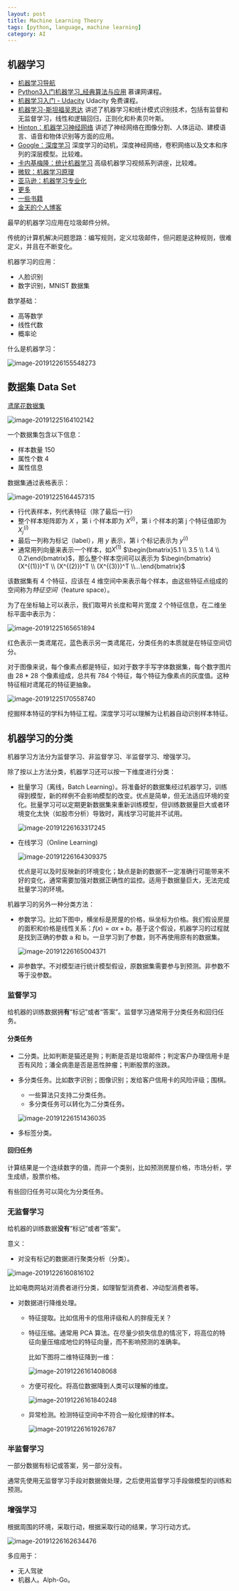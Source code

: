 ```yaml
---
layout: post
title: Machine Learning Theory
tags: [python, language, machine learning]
category: AI
---
```


## 机器学习

- [机器学习导航](https://www.mlhub123.com/)
- [Python3入门机器学习_经典算法与应用](https://coding.imooc.com/class/169.html#Anchor) 慕课网课程。
- [机器学习入门 - Udacity](https://classroom.udacity.com/courses/ud120) Udacity 免费课程。
- [机器学习-斯坦福吴恩达](https://www.coursera.org/learn/machine-learning/home/welcome) 讲述了机器学习和统计模式识别技术，包括有监督和无监督学习，线性和逻辑回归，正则化和朴素贝叶斯。
- [Hinton：机器学习神经网络](https://www.youtube.com/watch?list=PLoRl3Ht4JOcdU872GhiYWf6jwrk_SNhz9&v=cbeTc-Urqak) 讲述了神经网络在图像分割、人体运动、建模语言、语音和物体识别等方面的应用。
- [Google：深度学习](https://classroom.udacity.com/courses/ud187) 深度学习的动机，深度神经网络，卷积网络以及文本和序列的深层模型。比较难。
- [卡内基梅隆：统计机器学习](https://www.youtube.com/watch?list=PLTB9VQq8WiaCBK2XrtYn5t9uuPdsNm7YE&v=zcMnu-3wkWo) 高级机器学习视频系列讲座，比较难。
- [微软：机器学习原理](https://www.edx.org/course/principles-of-machine-learning)
- [亚马逊：机器学习专业化](https://www.coursera.org/specializations/machine-learning)
- [更多](https://zhuanlan.zhihu.com/p/32081971)
- [一些书籍](https://github.com/KeKe-Li/book/tree/master/AI)
- [金天的个人博客](http://ai.loliloli.pro/)



最早的机器学习应用在垃圾邮件分辨。

传统的计算机解决问题思路：编写规则，定义垃圾邮件，但问题是这种规则，很难定义，并且在不断变化。

机器学习的应用：

- 人脸识别
- 数字识别，MNIST 数据集

数学基础：

- 高等数学
- 线性代数
- 概率论

什么是机器学习：

![image-20191226155548273](../resources/images/image-20191226155548273.png)

## 数据集 Data Set

[鸢尾花数据集](https://en.wikipedia.org/wiki/Iris_flower_data_set)

![image-20191225164102142](../resources/images/image-20191225164102142.png)

一个数据集包含以下信息：

- 样本数量 150
- 属性个数 4
- 属性信息

数据集通过表格表示：

![image-20191225164457315](../resources/images/image-20191225164457315.png)

- 行代表样本，列代表特征（除了最后一行）
- 整个样本矩阵即为 $X$ ，第 i 个样本即为 $X^{(i)}$，第 i 个样本的第 j 个特征值即为 $X^{(i)}_j$
- 最后一列称为标记（label），用 $y$ 表示，第 i 个标记表示为 $y^{(i)}$
- 通常用列向量来表示一个样本，如$X^{(1)}$ $\begin{bmatrix}5.1 \\ 3.5 \\ 1.4 \\ 0.2\end{bmatrix}$，那么整个样本空间可以表示为 $\begin{bmatrix}(X^{(1)})^T \\ (X^{(2)})^T \\ (X^{(3)})^T \\...\end{bmatrix}$



该数据集有 4 个特征，应该在 4  维空间中来表示每个样本，由这些特征点组成的空间称为*特征空间*（feature space）。

为了在坐标轴上可以表示，我们取萼片长度和萼片宽度 2 个特征信息，在二维坐标平面中表示为：

![image-20191225165651894](../resources/images/image-20191225165651894.png)

红色表示一类鸢尾花，蓝色表示另一类鸢尾花，分类任务的本质就是在特征空间切分。



对于图像来说，每个像素点都是特征，如对于数字手写字体数据集，每个数字图片由 28 * 28 个像素组成，总共有  784 个特征，每个特征为像素点的灰度值。这种特征相对鸢尾花的特征更抽象。

![image-20191225170558740](../resources/images/image-20191225170558740.png)

挖掘样本特征的学科为特征工程。深度学习可以理解为让机器自动识别样本特征。

## 机器学习的分类

机器学习方法分为监督学习、非监督学习、半监督学习、增强学习。

除了按以上方法分类，机器学习还可以按一下维度进行分类：

- 批量学习（离线，Batch Learning）。将准备好的数据集经过机器学习，训练得到模型，新的样例不会影响模型的改变。优点是简单，但无法适应环境的变化。批量学习可以定期更新数据集来重新训练模型，但训练数据量巨大或者环境变化太快（如股市分析）导致时，离线学习可能并不试用。

  ![image-20191226163317245](../resources/images/image-20191226163317245.png)

- 在线学习（Online Learning)

  ![image-20191226164309375](../resources/images/image-20191226164309375.png)

  优点是可以及时反映新的环境变化；缺点是新的数据不一定准确行可能带来不好的变化，通常需要加强对数据正确性的监控。适用于数据量巨大，无法完成批量学习的环境。

机器学习的另外一种分类方法：

- 参数学习。比如下图中，横坐标是房屋的价格，纵坐标为价格。我们假设房屋的面积和价格是线性关系：$f(x)=ax+b$。基于这个假设，机器学习的过程就是找到正确的参数 a 和 b。一旦学习到了参数，则不再使用原有的数据集。

  ![image-20191226165004371](../resources/images/image-20191226165004371.png)

- 非参数学。不对模型进行统计模型假设，原数据集需要参与到预测。非参数不等于没参数。

### 监督学习

给机器的训练数据拥**有**“标记”或者“答案”。监督学习通常用于分类任务和回归任务。

#### 分类任务

- 二分类。比如判断是猫还是狗；判断是否是垃圾邮件；判定客户办理信用卡是否有风险；潘全病患是否是恶性肿瘤；判断股票的涨跌。

- 多分类任务。比如数字识别；图像识别；发给客户信用卡的风险评级；围棋。

  - 一些算法只支持二分类任务。
  - 多分类任务可以转化为二分类任务。

  ![image-20191226151436035](../resources/images/image-20191226151436035.png)

- 多标签分类。

#### 回归任务

计算结果是一个连续数字的值，而非一个类别，比如预测房屋价格，市场分析，学生成绩，股票价格。

有些回归任务可以简化为分类任务。

### 无监督学习

给机器的训练数据**没有**“标记”或者“答案”。

意义：

- 对没有标记的数据进行聚类分析（分类）。

![image-20191226160816102](../resources/images/image-20191226160816102.png)

​	比如电商网站对消费者进行分类，如理智型消费者、冲动型消费者等。

- 对数据进行降维处理。

  - 特征提取。比如信用卡的信用评级和人的胖瘦无关？

  - 特征压缩。通常用 PCA 算法。在尽量少损失信息的情况下，将高位的特征向量压缩成地位的特征向量，而不影响预测的准确率。

    比如下图将二维特征降到一维：

    ![image-20191226161408068](../resources/images/image-20191226161408068.png)

  - 方便可视化。将高位数据降到人类可以理解的维度。

    ![image-20191226161840248](../resources/images/image-20191226161840248.png)

  - 异常检测。检测特征空间中不符合一般化规律的样本。

    ![image-20191226161926787](../resources/images/image-20191226161926787.png)

### 半监督学习

一部分数据有标记或答案，另一部分没有。

通常先使用无监督学习手段对数据做处理，之后使用监督学习手段做模型的训练和预测。

### 增强学习

根据周围的环境，采取行动，根据采取行动的结果，学习行动方式。

![image-20191226162634476](../resources/images/image-20191226162634476.png)

多应用于：

- 无人驾驶
- 机器人。Alph-Go。